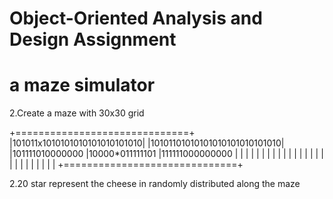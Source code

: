 # Object-Oriented Analysis and Design Assignment

# a maze simulator
2.Create a maze with 30x30 grid

+==============================+
|101011x1010101010101010101010|
|10101101010101010101010101010|
|101111010000000
|10000*011111101
|111111000000000
|
|
|
|
|
|
|
|
|
|
|
|
|
|
|
|
|
|
|
|
|
|
|
|
|
|
+==============================+

2.20 star represent the cheese in randomly distributed along the maze
